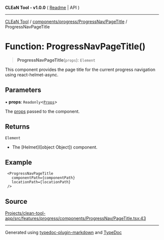 **CLEaN Tool - v1.0.0** ( [Readme](../../../../../README.md) \| API )

***

[CLEaN Tool](../../../../../modules.md) / [components/progress/ProgressNav/PageTitle](../README.md) / ProgressNavPageTitle

# Function: ProgressNavPageTitle()

> **ProgressNavPageTitle**(`props`): `Element`

This component provides the page title for the current progress navigation using react-helmet-async.

## Parameters

▪ **props**: `Readonly`\<[`Props`](../private/interfaces/Props.md)\>

The [props](../private/interfaces/Props.md) passed to the component.

## Returns

`Element`

- The [Helmet]([object Object]) component.

## Example

```tsx
 <ProgressNavPageTitle
   componentPath={componentPath}
   locationPath={locationPath}
 />
```

## Source

[Projects/clean-tool-app/src/features/progress/components/ProgressNav/PageTitle.tsx:43](https://github.com/yuckyh/clean-tool-app/)

***

Generated using [typedoc-plugin-markdown](https://www.npmjs.com/package/typedoc-plugin-markdown) and [TypeDoc](https://typedoc.org/)
